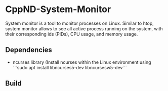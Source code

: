# CppND-System-Monitor

System monitor is a tool to monitor processes on Linux. Similar to htop, system monitor allows to see all active process running on the system, with their corresponding ids (PIDs), CPU usage, and memory usage.

## Dependencies

* ncurses library (Install ncurses within the Linux environment using ```sudo apt install libncurses5-dev libncursesw5-dev´´´

## Build
